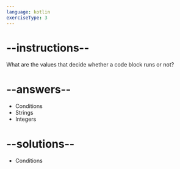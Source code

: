 ```yaml
---
language: kotlin
exerciseType: 3
---
```


# --instructions--

What are the values that decide whether a code block runs or not?

# --answers--

- Conditions
- Strings
- Integers

# --solutions--

- Conditions
